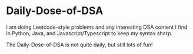 # Daily-Dose-of-DSA

I am doing Leetcode-style problems and any interesting DSA content I find in Python, Java, and Javascript/Typescript to keep my syntax sharp. 

The Daily-Dose-of-DSA is not quite daily, but still lots of fun!
